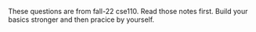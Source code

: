 These questions are from fall-22 cse110. Read those notes first. Build your basics stronger and then pracice by yourself.
